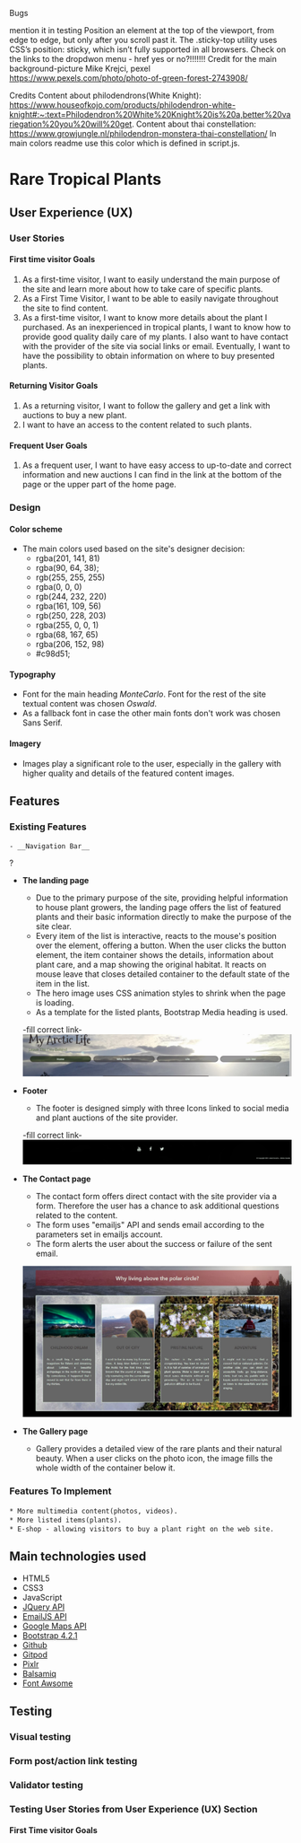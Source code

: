 Bugs

mention it in testing
Position an element at the top of the viewport, from edge to edge, but only after you scroll past it. The .sticky-top utility uses CSS’s position: sticky, which isn’t fully supported in all browsers.
Check on the links to the dropdwon menu - href yes or no?!!!!!!!
Credit for the main background-picture Mike Krejci, pexel https://www.pexels.com/photo/photo-of-green-forest-2743908/

Credits
Content about philodendrons(White Knight): 
https://www.houseofkojo.com/products/philodendron-white-knight#:~:text=Philodendron%20White%20Knight%20is%20a,better%20variegation%20you%20will%20get.
Content about thai constellation:
https://www.growjungle.nl/philodendron-monstera-thai-constellation/
In main colors readme use this color which is defined in script.js.


# Rare Tropical Plants
 
## User Experience (UX)
### User Stories
#### First time visitor Goals
1. As a first-time visitor, I want to easily understand the main purpose of the site and learn more about how to take care of specific plants.
2. As a First Time Visitor, I want to be able to easily navigate throughout the site to find content.
3. As a first-time visitor, I want to know more details about the plant I purchased. As an inexperienced in tropical plants, I want to know how to provide good quality daily care of my plants. I also want to have contact with the provider of the site via social links or email. Eventually, I want to have the possibility to obtain information on where to buy presented plants.

#### Returning Visitor Goals
1. As a returning visitor, I want to follow the gallery and get a link with auctions to buy a new plant. 
2. I want to have an access to the content related to such plants. 

#### Frequent User Goals
1. As a frequent user, I want to have easy access to up-to-date and correct information and new auctions I can find in the link at the bottom of the page or the upper part of the home page. 

### Design
#### Color scheme
- The main colors used based on the site's designer decision:
    * rgba(201, 141, 81)
    * rgba(90, 64, 38);
    * rgb(255, 255, 255)
    * rgba(0, 0, 0)
    * rgb(244, 232, 220)
    * rgba(161, 109, 56)
    * rgb(250, 228, 203)
    * rgba(255, 0, 0, 1)
    * rgba(68, 167, 65)
    * rgba(206, 152, 98)
    * #c98d51;

#### Typography
- Font for the main heading _MonteCarlo_. Font for the rest of the site textual content was chosen _Oswald_.
- As a fallback font in case the other main fonts don't work was chosen Sans Serif.

#### Imagery
- Images play a significant role to the user, especially in the gallery with higher quality and details of the featured content images.

## Features

### Existing Features
    - __Navigation Bar__
    




?

- __The landing page__
    - Due to the primary purpose of the site, providing helpful information to house plant growers, the landing page offers the list of featured plants and their basic information directly to make the purpose of the site clear.
    - Every item of the list is interactive, reacts to the mouse's position over the element, offering a button. When the user clicks the button element, the item container shows the details, information about plant care, and a map showing the original habitat. It reacts on mouse leave that closes detailed container to the default state of the item in the list. 
    - The hero image uses CSS animation styles to shrink when the page is loading. 
    - As a template for the listed plants, Bootstrap Media heading is used.

    -fill correct link-
    ![Nav bar](https://github.com/JakubKocerha/milestonep1-my-arctic-life/blob/master/readme-media/navbar.jpg)


- __Footer__
    - The footer is designed simply with three Icons linked to social media and plant auctions of the site provider.


    -fill correct link-
    ![Footer](https://github.com/JakubKocerha/milestonep1-my-arctic-life/blob/master/readme-media/footer.jpg)

- __The Contact page__
    - The contact form offers direct contact with the site provider via a form. Therefore the user has a chance to ask additional questions related to the content. 
    - The form uses "emailjs" API and sends email according to the parameters set in emailjs account.
    - The form alerts the user about the success or failure of the sent email.

    ![Back to top button](https://github.com/JakubKocerha/milestonep1-my-arctic-life/blob/master/readme-media/why-arctic.jpg)


- __The Gallery page__
    - Gallery provides a detailed view of the rare plants and their natural beauty. When a user clicks on the photo icon, the image fills the whole width of the container below it.


### Features To Implement
    * More multimedia content(photos, videos).
    * More listed items(plants).
    * E-shop - allowing visitors to buy a plant right on the web site. 

## Main technologies used
* HTML5
* CSS3
* JavaScript
* [JQuery API](https://api.jquery.com/)
* [EmailJS API](https://www.emailjs.com/)
* [Google Maps API](https://developers.google.com/maps)
* [Bootstrap 4.2.1](https://getbootstrap.com/docs/4.2/getting-started/introduction/)
* [Github](https://github.com/)
* [Gitpod](https://www.gitpod.io/)
* [Pixlr](https://pixlr.com/)
* [Balsamiq](https://balsamiq.com/)
* [Font Awsome](https://fontawesome.com/)


## Testing

### Visual testing

### Form post/action link testing

### Validator testing

### Testing User Stories from User Experience (UX) Section
#### First Time visitor Goals

